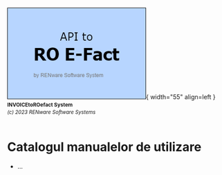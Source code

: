 ![api_to_roefact_logo](../pictures/api_to_roefact_logo.png){ width="55" align=left }
<small markdown="1">**INVOICEtoROefact System**<br>
*(c) 2023 RENware Software Systems*
</small><br><br>



# Catalogul manualelor de utilizare


* ...




